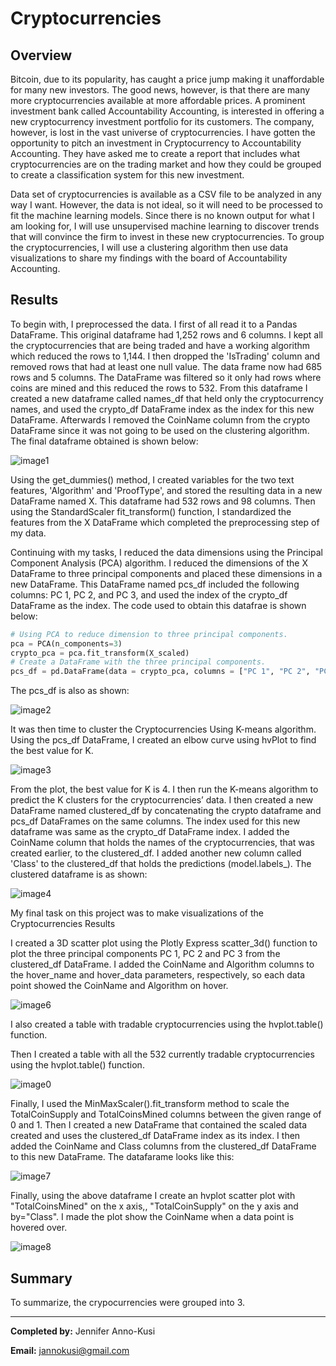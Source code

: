 # Cryptocurrencies
## Overview

Bitcoin, due to its popularity, has caught a price jump making it unaffordable for many new investors. The good news, however, is that there are many more cryptocurrencies available at more affordable prices.  A prominent investment bank called Accountability Accounting, is interested in offering a new cryptocurrency investment portfolio for its customers. The company, however, is lost in the vast universe of cryptocurrencies. I have gotten the opportunity to pitch an investment in Cryptocurrency to Accountability Accounting. They have asked me to create a report that includes what cryptocurrencies are on the trading market and how they could be grouped to create a classification system for this new investment.

Data set of cryptocurrencies is available as a CSV file to be analyzed in any way I want. However, the data is not ideal, so it will need to be processed to fit the machine learning models. Since there is no known output for what I am looking for, I will use unsupervised machine learning to discover trends that will convince the firm to invest in these new cryptocurrencies. To group the cryptocurrencies, I will use a clustering algorithm then use data visualizations to share my findings with the board of Accountability Accounting.

## Results
To begin with, I preprocessed the data. I first of all read it to a Pandas DataFrame. This original dataframe had 1,252 rows and 6 columns. I kept all the cryptocurrencies that are being traded and have a working algorithm which reduced the rows to 1,144. I then dropped the 'IsTrading' column and removed rows that had at least one null value. The data frame now had 685 rows and 5 columns. The DataFrame was filtered so it only had rows where coins are mined and this reduced the rows to 532.
From this dataframe I created a new dataframe called names_df that held only the cryptocurrency names, and used the crypto_df DataFrame index as the index for this new DataFrame. Afterwards I removed the CoinName column from the crypto DataFrame since it was not going to be used on the clustering algorithm. The final dataframe obtained is shown below:

![image1](https://github.com/GerlechJen/Cryptocurrencies/blob/main/Images/image1.png)

Using the get_dummies() method, I created variables for the two text features, 'Algorithm' and 'ProofType', and stored the resulting data in a new DataFrame named X. This dataframe had 532 rows and 98 columns. Then using the StandardScaler fit_transform() function, I standardized the features from the X DataFrame which completed the preprocessing step of my data.

Continuing with my tasks, I reduced the data dimensions using the Principal Component Analysis (PCA) algorithm. I reduced the dimensions of the X DataFrame to three principal components and placed these dimensions in a new DataFrame. This DataFrame named pcs_df included the following columns: PC 1, PC 2, and PC 3, and used the index of the crypto_df DataFrame as the index. The code used to obtain this datafrae is shown below:

``` python 
# Using PCA to reduce dimension to three principal components.
pca = PCA(n_components=3)
crypto_pca = pca.fit_transform(X_scaled)
# Create a DataFrame with the three principal components.
pcs_df = pd.DataFrame(data = crypto_pca, columns = ["PC 1", "PC 2", "PC 3"], index = crypto_df.index)
```

The pcs_df is also as shown:

![image2](https://github.com/GerlechJen/Cryptocurrencies/blob/main/Images/image2.png)

It was then time to cluster the Cryptocurrencies Using K-means algorithm.  Using the pcs_df DataFrame, I created an elbow curve using hvPlot to find the best value for K.

![image3](https://github.com/GerlechJen/Cryptocurrencies/blob/main/Images/Elbow_curve.png)



From the plot, the best value for K is 4. I then run the K-means algorithm to predict the K clusters for the cryptocurrencies’ data. I then created a new DataFrame named clustered_df by concatenating the crypto dataframe and pcs_df DataFrames on the same columns. The index used for this new dataframe was same as the crypto_df DataFrame index. I added the CoinName column that holds the names of the cryptocurrencies, that was created earlier, to the clustered_df. I added another new column called 'Class' to the clustered_df that holds the predictions (model.labels_). The clustered dataframe is as shown:

![image4](https://github.com/GerlechJen/Cryptocurrencies/blob/main/Images/clustered_df.png)


My final task on this project was to make visualizations of the Cryptocurrencies Results

I created a 3D scatter plot using the Plotly Express scatter_3d() function to plot the three principal components PC 1, PC 2 and PC 3 from the clustered_df DataFrame. I added the CoinName and Algorithm columns to the hover_name and hover_data parameters, respectively, so each data point showed the CoinName and Algorithm on hover.

![image6](https://github.com/GerlechJen/Cryptocurrencies/blob/main/Images/3d%20plot.png)

I also created a table with tradable cryptocurrencies using the hvplot.table() function.


Then I created a table with all the 532 currently tradable cryptocurrencies using the hvplot.table() function.

![image0](https://github.com/GerlechJen/Cryptocurrencies/blob/main/Images/table.png)

Finally, I used the MinMaxScaler().fit_transform method to scale the TotalCoinSupply and TotalCoinsMined columns between the given range of 0 and 1. Then I created a new DataFrame that contained the scaled data created and uses the clustered_df DataFrame index as its index. I then added the CoinName and Class columns from the clustered_df DataFrame to this new DataFrame. The datafarame looks like this: 

![image7](https://github.com/GerlechJen/Credit_Risk_Analysis/blob/main/Images/table2.png)

Finally, using the above dataframe I create an hvplot scatter plot with "TotalCoinsMined" on the x axis,, "TotalCoinSupply" on the y axis and by="Class". I made the plot show the CoinName when a data point is hovered over.

![image8](https://github.com/GerlechJen/Cryptocurrencies/blob/main/Images/scatter%20plot.png)





## Summary

To summarize, the crypocurrencies were grouped into 3. 




----

**Completed by:** Jennifer Anno-Kusi

**Email:** jannokusi@gmail.com 
